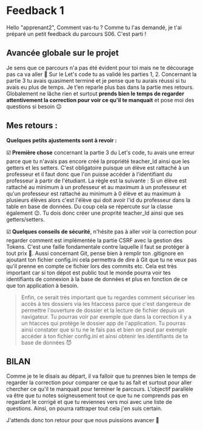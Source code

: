 # Feedback 1

Hello "apprenant2",
Comment vas-tu ?
Comme tu l'as demandé, je t'ai préparé un petit feedback du parcours S06.
C'est parti !

## Avancée globale sur le projet

Je sens que ce parcours n'a pas été évident pour toi mais ne te décourage pas ca va aller 💪
Sur le Let's code tu as validé les parties 1, 2.
Concernant la partie 3 tu avais quasiment terminé et je pense que tu aurais réussi si tu avais eu plus de temps. Je t'en reparle plus bas dans la partie mes retours.
Globalement ne lâche rien et surtout **prends bien le temps de regarder attentivement la correction pour voir ce qu'il te manquait** et pose moi des questions si besoin 😉

## Mes retours :

**Quelques petits ajustements sont à revoir :**

☑️ **Première chose** concernant la partie 3 du Let's code, tu avais une erreur parce que tu n'avais pas encore créé la propriété teacher_Id ainsi que les getters et les setters. C'est obligatoire puisque un élève est rattaché à un professeur et il faut donc que l'on puisse accéder à l'identifiant du professeur à partir de l'étudiant. La règle est la suivante : Si un élève est rattaché au minimum à un professeur et au maximum à un professeur et qu'un professeur est rattaché au minimum à 0 élève et au maximum à plusieurs élèves alors c'est l'élève qui doit avoir l'id du professeur dans la table en base de données. Du coup cela se répercute sur la classe également 😉. Tu dois donc créer une proprité teacher_Id ainsi que ses getters/setters.

☑️ **Quelques conseils de sécurité**, n'hésite pas à aller voir la correction pour regarder comment est implémentée la partie CSRF avec la gestion des Tokens. C'est une faille fondamentale contre laquelle il faut se protéger à tout prix 🙂. Aussi concernant Git, pense bien à remplir ton .gitignore en ajoutant ton fichier config.ini cela permettra de dire à Git que tu ne veux pas qu'il prenne en compte ce fichier lors des commits etc. Cela est très important car si ton dépot est public tout le monde pourra voir tes identifiants de connexion à la base de données et plus en fonction de ce que ton application à besoin.
> Enfin, ce serait très important que tu regardes comment sécuriser les accès à tes dossiers via les htaccess parce que c'est dangereux de permettre l'ouverture de dossier et la lecture de fichier depuis un navigateur. Tu pourras voir par exemple que dans la correction il y a un htacces qui protège le dossier app de l'application. Tu pourras ainsi constater que si tu ne le fais pas et bien on peut par exemple accéder à ton fichier config.ini et ainsi obtenir les identifiants de ta base de données 😈

## BILAN
Comme je te le disais au départ, il va falloir que tu prennes bien le temps de regarder la correction pour comparer ce que tu as fait et surtout pour aller chercher ce qu'il te manquait pour terminer le parcours. L'objectif parallèle va être que tu notes soigneusement tout ce que tu ne comprends pas en regardant le corrigé et que tu reviennes vers moi avec une liste de questions. Ainsi, on pourra rattraper tout cela j'en suis certain. 

J'attends donc ton retour pour que nous puissions avancer 👊